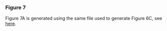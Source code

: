 ### Figure 7  
Figure 7A is generated using the same file used to generate Figure 6C, see [here](https://github.com/dvalenzano/Fig6/tree/master/Fig6C). 
